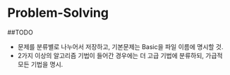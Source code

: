 # Problem-Solving

##TODO
- 문제를 분류별로 나누어서 저장하고, 기본문제는 Basic을 파일 이름에 명시할 것.
- 2가지 이상의 알고리즘 기법이 들어간 경우에는 더 고급 기법에 분류하되, 가급적 모든 기법을 명시.
